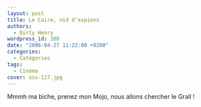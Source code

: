 ```yaml
---
layout: post
title: Le Caire, nid d'espions
authors:
  - Dirty Henry
wordpress_id: 308
date: "2006-04-27 11:22:00 +0200"
categories:
  - Catégories
tags:
  - Cinéma
cover: oss-117.jpg
---
```


Mmmh ma biche, prenez mon Mojo, nous allons chercher le Grall !
